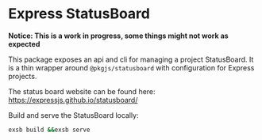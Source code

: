 # Express StatusBoard

**Notice: This is a work in progress, some things might not work as expected**

This package exposes an api and cli for managing a project StatusBoard. It
is a thin wrapper around `@pkgjs/statusboard` with configuration for Express
projects.

The status board website can be found here: https://expressjs.github.io/statusboard/

Build and serve the StatusBoard locally:

```bash
exsb build &&exsb serve
```
